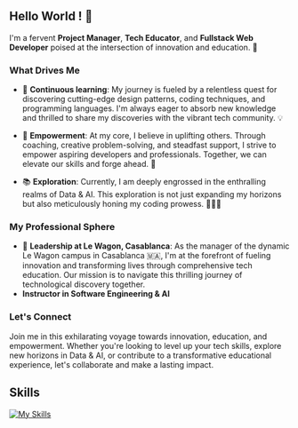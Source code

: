 ## Hello World ! :wave:	

I'm a fervent **Project Manager**, **Tech Educator**, and **Fullstack Web Developer** poised at the intersection of innovation and education. 🚀

### What Drives Me
- 🧠 **Continuous learning**: My journey is fueled by a relentless quest for discovering cutting-edge design patterns, coding techniques, and programming languages. I'm always eager to absorb new knowledge and thrilled to share my discoveries with the vibrant tech community. 💡

- 💪 **Empowerment**: At my core, I believe in uplifting others. Through coaching, creative problem-solving, and steadfast support, I strive to empower aspiring developers and professionals. Together, we can elevate our skills and forge ahead. 🌱

- 📚 **Exploration**: Currently, I am deeply engrossed in the enthralling realms of Data & AI. This exploration is not just expanding my horizons but also meticulously honing my coding prowess. 👨‍💻📖

### My Professional Sphere
- 🏢 **Leadership at Le Wagon, Casablanca**: As the manager of the dynamic Le Wagon campus in Casablanca 🇲🇦, I'm at the forefront of fueling innovation and transforming lives through comprehensive tech education. Our mission is to navigate this thrilling journey of technological discovery together.
- **Instructor in Software Engineering & AI**

### Let's Connect
Join me in this exhilarating voyage towards innovation, education, and empowerment. Whether you're looking to level up your tech skills, explore new horizons in Data & AI, or contribute to a transformative educational experience, let's collaborate and make a lasting impact.

## Skills 

[![My Skills](https://skillicons.dev/icons?i=html,css,js,nodejs,nextjs,python,ruby,c,nextjs,php,laravel,vscode,figma,ps,ae)](https://skillicons.dev)
